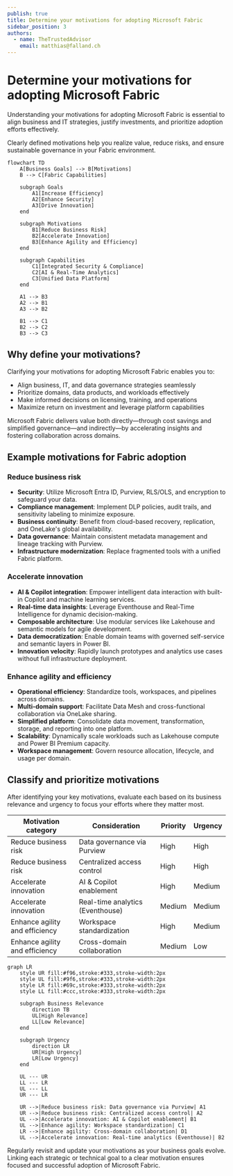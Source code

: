 ```yaml
---
publish: true
title: Determine your motivations for adopting Microsoft Fabric
sidebar_position: 3
authors:
  - name: TheTrustedAdvisor
    email: matthias@falland.ch
---
```




# Determine your motivations for adopting Microsoft Fabric

Understanding your motivations for adopting Microsoft Fabric is essential to align business and IT strategies, justify investments, and prioritize adoption efforts effectively.

Clearly defined motivations help you realize value, reduce risks, and ensure sustainable governance in your Fabric environment.

```mermaid
flowchart TD
    A[Business Goals] --> B[Motivations]
    B --> C[Fabric Capabilities]

    subgraph Goals
        A1[Increase Efficiency]
        A2[Enhance Security]
        A3[Drive Innovation]
    end

    subgraph Motivations
        B1[Reduce Business Risk]
        B2[Accelerate Innovation]
        B3[Enhance Agility and Efficiency]
    end

    subgraph Capabilities
        C1[Integrated Security & Compliance]
        C2[AI & Real-Time Analytics]
        C3[Unified Data Platform]
    end

    A1 --> B3
    A2 --> B1
    A3 --> B2

    B1 --> C1
    B2 --> C2
    B3 --> C3
```

## Why define your motivations?

Clarifying your motivations for adopting Microsoft Fabric enables you to:

- Align business, IT, and data governance strategies seamlessly
- Prioritize domains, data products, and workloads effectively
- Make informed decisions on licensing, training, and operations
- Maximize return on investment and leverage platform capabilities

Microsoft Fabric delivers value both directly—through cost savings and simplified governance—and indirectly—by accelerating insights and fostering collaboration across domains.

## Example motivations for Fabric adoption

### Reduce business risk

- **Security**: Utilize Microsoft Entra ID, Purview, RLS/OLS, and encryption to safeguard your data.
- **Compliance management**: Implement DLP policies, audit trails, and sensitivity labeling to minimize exposure.
- **Business continuity**: Benefit from cloud-based recovery, replication, and OneLake's global availability.
- **Data governance**: Maintain consistent metadata management and lineage tracking with Purview.
- **Infrastructure modernization**: Replace fragmented tools with a unified Fabric platform.

### Accelerate innovation

- **AI & Copilot integration**: Empower intelligent data interaction with built-in Copilot and machine learning services.
- **Real-time data insights**: Leverage Eventhouse and Real-Time Intelligence for dynamic decision-making.
- **Composable architecture**: Use modular services like Lakehouse and semantic models for agile development.
- **Data democratization**: Enable domain teams with governed self-service and semantic layers in Power BI.
- **Innovation velocity**: Rapidly launch prototypes and analytics use cases without full infrastructure deployment.

### Enhance agility and efficiency

- **Operational efficiency**: Standardize tools, workspaces, and pipelines across domains.
- **Multi-domain support**: Facilitate Data Mesh and cross-functional collaboration via OneLake sharing.
- **Simplified platform**: Consolidate data movement, transformation, storage, and reporting into one platform.
- **Scalability**: Dynamically scale workloads such as Lakehouse compute and Power BI Premium capacity.
- **Workspace management**: Govern resource allocation, lifecycle, and usage per domain.

## Classify and prioritize motivations

After identifying your key motivations, evaluate each based on its business relevance and urgency to focus your efforts where they matter most.

| Motivation category            | Consideration                     | Priority | Urgency |
|-------------------------------|---------------------------------|----------|---------|
| Reduce business risk           | Data governance via Purview     | High     | High    |
| Reduce business risk           | Centralized access control      | High     | High    |
| Accelerate innovation          | AI & Copilot enablement         | High     | Medium  |
| Accelerate innovation          | Real-time analytics (Eventhouse)| Medium   | Medium  |
| Enhance agility and efficiency | Workspace standardization       | High     | Medium  |
| Enhance agility and efficiency | Cross-domain collaboration      | Medium   | Low     |

```mermaid
graph LR
    style UR fill:#f96,stroke:#333,stroke-width:2px
    style UL fill:#9f6,stroke:#333,stroke-width:2px
    style LR fill:#69c,stroke:#333,stroke-width:2px
    style LL fill:#ccc,stroke:#333,stroke-width:2px

    subgraph Business Relevance
        direction TB
        UL[High Relevance]
        LL[Low Relevance]
    end

    subgraph Urgency
        direction LR
        UR[High Urgency]
        LR[Low Urgency]
    end

    UL --- UR
    LL --- LR
    UL --- LL
    UR --- LR

    UR -->|Reduce business risk: Data governance via Purview| A1
    UR -->|Reduce business risk: Centralized access control| A2
    UL -->|Accelerate innovation: AI & Copilot enablement| B1
    UL -->|Enhance agility: Workspace standardization| C1
    LR -->|Enhance agility: Cross-domain collaboration| D1
    UL -->|Accelerate innovation: Real-time analytics (Eventhouse)| B2
```

Regularly revisit and update your motivations as your business goals evolve. Linking each strategic or technical goal to a clear motivation ensures focused and successful adoption of Microsoft Fabric.
